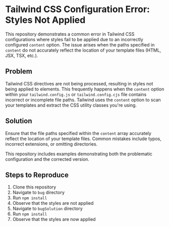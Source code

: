 # Tailwind CSS Configuration Error: Styles Not Applied

This repository demonstrates a common error in Tailwind CSS configurations where styles fail to be applied due to an incorrectly configured `content` option. The issue arises when the paths specified in `content` do not accurately reflect the location of your template files (HTML, JSX, TSX, etc.).

## Problem

Tailwind CSS directives are not being processed, resulting in styles not being applied to elements.  This frequently happens when the `content` option within your `tailwind.config.js` or `tailwind.config.cjs` file contains incorrect or incomplete file paths.  Tailwind uses the `content` option to scan your templates and extract the CSS utility classes you're using.

## Solution

Ensure that the file paths specified within the `content` array accurately reflect the location of your template files.  Common mistakes include typos, incorrect extensions, or omitting directories.

This repository includes examples demonstrating both the problematic configuration and the corrected version.

## Steps to Reproduce

1. Clone this repository
2. Navigate to `bug` directory
3. Run `npm install`
4. Observe that the styles are not applied
5. Navigate to `bugSolution` directory
6. Run `npm install`
7. Observe that the styles are now applied
